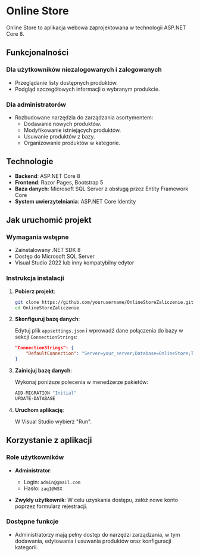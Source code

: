 # Online Store

Online Store to aplikacja webowa zaprojektowana w technologii ASP.NET Core 8.

## Funkcjonalności

### Dla użytkowników niezalogowanych i zalogowanych
- Przeglądanie listy dostępnych produktów.
- Podgląd szczegółowych informacji o wybranym produkcie.

### Dla administratorów
- Rozbudowane narzędzia do zarządzania asortymentem:
  - Dodawanie nowych produktów.
  - Modyfikowanie istniejących produktów.
  - Usuwanie produktów z bazy.
  - Organizowanie produktów w kategorie.

## Technologie

- **Backend**: ASP.NET Core 8
- **Frontend**: Razor Pages, Bootstrap 5
- **Baza danych**: Microsoft SQL Server z obsługą przez Entity Framework Core
- **System uwierzytelniania**: ASP.NET Core Identity

## Jak uruchomić projekt

### Wymagania wstępne

- Zainstalowany .NET SDK 8
- Dostęp do Microsoft SQL Server
- Visual Studio 2022 lub inny kompatybilny edytor

### Instrukcja instalacji

1. **Pobierz projekt**:

   ```bash
   git clone https://github.com/yourusername/OnlineStoreZaliczenie.git
   cd OnlineStoreZaliczenie
   ```

2. **Skonfiguruj bazę danych**:

   Edytuj plik `appsettings.json` i wprowadź dane połączenia do bazy w sekcji `ConnectionStrings`:

   ```json
   "ConnectionStrings": {
       "DefaultConnection": "Server=your_server;Database=OnlineStore;Trusted_Connection=True;MultipleActiveResultSets=true"
   }
   ```

3. **Zainicjuj bazę danych**:

   Wykonaj poniższe polecenia w menedżerze pakietów:

   ```bash
   ADD-MIGRATION "Initial"
   UPDATE-DATABASE
   ```

4. **Uruchom aplikację**:

   W Visual Studio wybierz "Run".

## Korzystanie z aplikacji

### Role użytkowników

- **Administrator**:
  - Login: `admin@gmail.com`
  - Hasło: `zaq1@WSX`

- **Zwykły użytkownik**: W celu uzyskania dostępu, załóż nowe konto poprzez formularz rejestracji.

### Dostępne funkcje

- Administratorzy mają pełny dostęp do narzędzi zarządzania, w tym dodawania, edytowania i usuwania produktów oraz konfiguracji kategorii.
